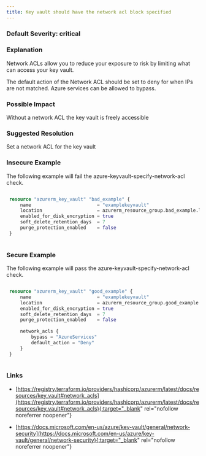 ```yaml
---
title: Key vault should have the network acl block specified
---
```


### Default Severity: <span class="severity critical">critical</span>

### Explanation

Network ACLs allow you to reduce your exposure to risk by limiting what can access your key vault. 

The default action of the Network ACL should be set to deny for when IPs are not matched. Azure services can be allowed to bypass.

### Possible Impact
Without a network ACL the key vault is freely accessible

### Suggested Resolution
Set a network ACL for the key vault


### Insecure Example

The following example will fail the azure-keyvault-specify-network-acl check.
```terraform

 resource "azurerm_key_vault" "bad_example" {
     name                        = "examplekeyvault"
     location                    = azurerm_resource_group.bad_example.location
     enabled_for_disk_encryption = true
     soft_delete_retention_days  = 7
     purge_protection_enabled    = false
 }
 
```



### Secure Example

The following example will pass the azure-keyvault-specify-network-acl check.
```terraform

 resource "azurerm_key_vault" "good_example" {
     name                        = "examplekeyvault"
     location                    = azurerm_resource_group.good_example.location
     enabled_for_disk_encryption = true
     soft_delete_retention_days  = 7
     purge_protection_enabled    = false
 
     network_acls {
         bypass = "AzureServices"
         default_action = "Deny"
     }
 }
 
```



### Links


- [https://registry.terraform.io/providers/hashicorp/azurerm/latest/docs/resources/key_vault#network_acls](https://registry.terraform.io/providers/hashicorp/azurerm/latest/docs/resources/key_vault#network_acls){:target="_blank" rel="nofollow noreferrer noopener"}

- [https://docs.microsoft.com/en-us/azure/key-vault/general/network-security](https://docs.microsoft.com/en-us/azure/key-vault/general/network-security){:target="_blank" rel="nofollow noreferrer noopener"}



